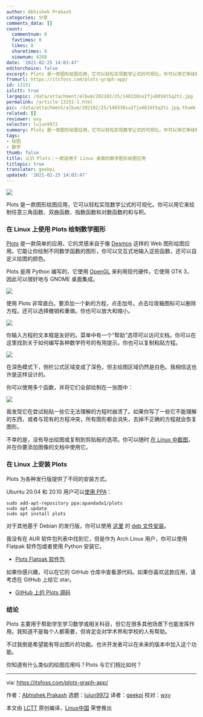 ```yaml
---
author: Abhishek Prakash
categories: 分享
comments_data: []
count:
  commentnum: 0
  favtimes: 0
  likes: 0
  sharetimes: 0
  viewnum: 4288
date: '2021-02-25 14:03:47'
editorchoice: false
excerpt: Plots 是一款图形绘图应用，它可以轻松实现数学公式的可视化。你可以用它来绘制任意三角函数、双曲函数、指数函数和对数函数的和与积。
fromurl: https://itsfoss.com/plots-graph-app/
id: 13151
islctt: true
largepic: /data/attachment/album/202102/25/140338su2fju6016t5q2tz.jpg
permalink: /article-13151-1.html
pic: /data/attachment/album/202102/25/140338su2fju6016t5q2tz.jpg.thumb.jpg
related: []
reviewer: wxy
selector: lujun9972
summary: Plots 是一款图形绘图应用，它可以轻松实现数学公式的可视化。你可以用它来绘制任意三角函数、双曲函数、指数函数和对数函数的和与积。
tags:
- 绘图
- 数学
thumb: false
title: 认识 Plots：一款适用于 Linux 桌面的数学图形绘图应用
titlepic: true
translator: geekpi
updated: '2021-02-25 14:03:47'
---
```


![](/data/attachment/album/202102/25/140338su2fju6016t5q2tz.jpg)


Plots 是一款图形绘图应用，它可以轻松实现数学公式的可视化。你可以用它来绘制任意三角函数、双曲函数、指数函数和对数函数的和与积。


### 在 Linux 上使用 Plots 绘制数学图形


[Plots](https://github.com/alexhuntley/Plots/) 是一款简单的应用，它的灵感来自于像 [Desmos](https://www.desmos.com/) 这样的 Web 图形绘图应用。它能让你绘制不同数学函数的图形，你可以交互式地输入这些函数，还可以自定义绘图的颜色。


Plots 是用 Python 编写的，它使用 [OpenGL](https://www.opengl.org/) 来利用现代硬件。它使用 GTK 3，因此可以很好地与 GNOME 桌面集成。


![](/data/attachment/album/202102/25/140348joyulfknyfxunzii.png)


使用 Plots 非常直白。要添加一个新的方程，点击加号。点击垃圾箱图标可以删除方程。还可以选择撤销和重做。你也可以放大和缩小。


![](/data/attachment/album/202102/25/140349s32i6rz3ck1fftss.png)


你输入方程的文本框是友好的。菜单中有一个“帮助”选项可以访问文档。你可以在这里找到关于如何编写各种数学符号的有用提示。你也可以复制粘贴方程。


![](/data/attachment/album/202102/25/140350j3z02l900e2cyh7a.png)


在深色模式下，侧栏公式区域变成了深色，但主绘图区域仍然是白色。我相信这也许是这样设计的。


你可以使用多个函数，并将它们全部绘制在一张图中：


![](/data/attachment/album/202102/25/140352s0jpsjyal3zhw999.png)


我发现它在尝试粘贴一些它无法理解的方程时崩溃了。如果你写了一些它不能理解的东西，或者与现有的方程冲突，所有图形都会消失，去掉不正确的方程就会恢复图形。


不幸的是，没有导出绘图或复制到剪贴板的选项。你可以随时 [在 Linux 中截图](https://itsfoss.com/take-screenshot-linux/)，并在你要添加图像的文档中使用它。


### 在 Linux 上安装 Plots


Plots 为各种发行版提供了不同的安装方式。


Ubuntu 20.04 和 20.10 用户可以[使用 PPA](https://itsfoss.com/ppa-guide/)：



```
sudo add-apt-repository ppa:apandada1/plots
sudo apt update
sudo apt install plots

```

对于其他基于 Debian 的发行版，你可以使用 [这里](https://launchpad.net/~apandada1/+archive/ubuntu/plots/+packages) 的 [deb 文件安装](https://itsfoss.com/install-deb-files-ubuntu/)。


我没有在 AUR 软件包列表中找到它，但是作为 Arch Linux 用户，你可以使用 Flatpak 软件包或者使用 Python 安装它。


* [Plots Flatpak 软件包](https://flathub.org/apps/details/com.github.alexhuntley.Plots)


如果你感兴趣，可以在它的 GitHub 仓库中查看源代码。如果你喜欢这款应用，请考虑在 GitHub 上给它 star。


* [GitHub 上的 Plots 源码](https://github.com/alexhuntley/Plots/)


### 结论


Plots 主要用于帮助学生学习数学或相关科目，但它在很多其他场景下也能发挥作用。我知道不是每个人都需要，但肯定会对学术界和学校的人有帮助。


不过我倒是希望能有导出图片的功能。也许开发者可以在未来的版本中加入这个功能。


你知道有什么类似的绘图应用吗？Plots 与它们相比如何？




---


via: <https://itsfoss.com/plots-graph-app/>


作者：[Abhishek Prakash](https://itsfoss.com/author/abhishek/) 选题：[lujun9972](https://github.com/lujun9972) 译者：[geekpi](https://github.com/geekpi) 校对：[wxy](https://github.com/wxy)


本文由 [LCTT](https://github.com/LCTT/TranslateProject) 原创编译，[Linux中国](https://linux.cn/) 荣誉推出